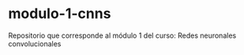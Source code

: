 # modulo-1-cnns
Repositorio que corresponde al módulo 1 del curso: Redes neuronales convolucionales
